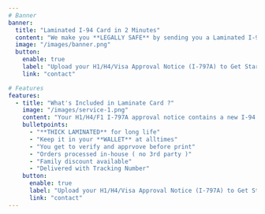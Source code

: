 ```yaml
---
# Banner
banner:
  title: "Laminated I-94 Card in 2 Minutes"
  content: "We make you **LEGALLY SAFE** by sending you a Laminated I-94 that every non-greencard holder residing in US should carry with them at all times. Better be SAFE than SORRY."
  image: "/images/banner.png"
  button:
    enable: true
    label: "Upload your H1/H4/Visa Approval Notice (I-797A) to Get Started | $9.99 Only"
    link: "contact"

# Features
features:
  - title: "What's Included in Laminate Card ?"
    image: "/images/service-1.png"
    content: "Your H1/H4/F1 I-797A approval notice contains a new I-94  (towards bottom). You will be asked to upload scanned copy. Our AI then auto extracts the I-94 section, prints and laminates it in Visting Card size and ships it to you."
    bulletpoints:
      - "**THICK LAMINATED** for long life"
      - "Keep it in your **WALLET** at alltimes"
      - "You get to verify and apprvove before print"
      - "Orders processed in-house ( no 3rd party )"
      - "Family discount available"
      - "Delivered with Tracking Number"
    button:
      enable: true
      label: "Upload your H1/H4/Visa Approval Notice (I-797A) to Get Started | $9.99 Only"
      link: "contact"
---
```

